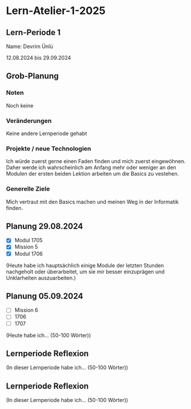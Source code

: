# Lern-Atelier-1-2025
## Lern-Periode 1
Name: Devrim Ünlü

12.08.2024 bis 29.09.2024

## Grob-Planung
### Noten
Noch keine

### Veränderungen
Keine andere Lernperiode gehabt

### Projekte / neue Technologien
Ich würde zuerst gerne einen Faden finden und mich zuerst eingewöhnen. Daher werde ich wahrscheinlich am Anfang mehr oder weniger an den Modulen der ersten beiden Lektion arbeiten um die Basics zu vestehen. 

### Generelle Ziele
Mich vertraut mit den Basics machen und meinen Weg in der Informatik finden. 

## Planung 29.08.2024

- [X] Modul 1705
- [X] Mission 5
- [X] Modul 1706

(Heute habe ich hauptsächlich einige Module der letzten Stunden nachgeholt oder überarbeitet, um sie mir besser einzuprägen und Unklarheiten auszuarbeiten.)


## Planung 05.09.2024

- [ ] Mission 6
- [ ] 1706
- [ ] 1707

(Heute habe ich... (50-100 Wörter))

## Lernperiode Reflexion
(In dieser Lernperiode habe ich... (50-100 Wörter))










## Lernperiode Reflexion
(In dieser Lernperiode habe ich... (50-100 Wörter))

